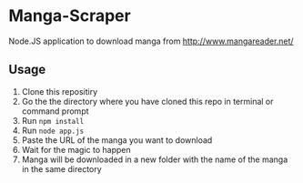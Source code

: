 # Manga-Scraper
Node.JS application to download manga from http://www.mangareader.net/

## Usage
1. Clone this repositiry
2. Go the the directory where you have cloned this repo in terminal or command prompt
3. Run ```npm install```
4. Run ```node app.js```
5. Paste the URL of the manga you want to download
6. Wait for the magic to happen
7. Manga will be downloaded in a new folder with the name of the manga in the same directory
